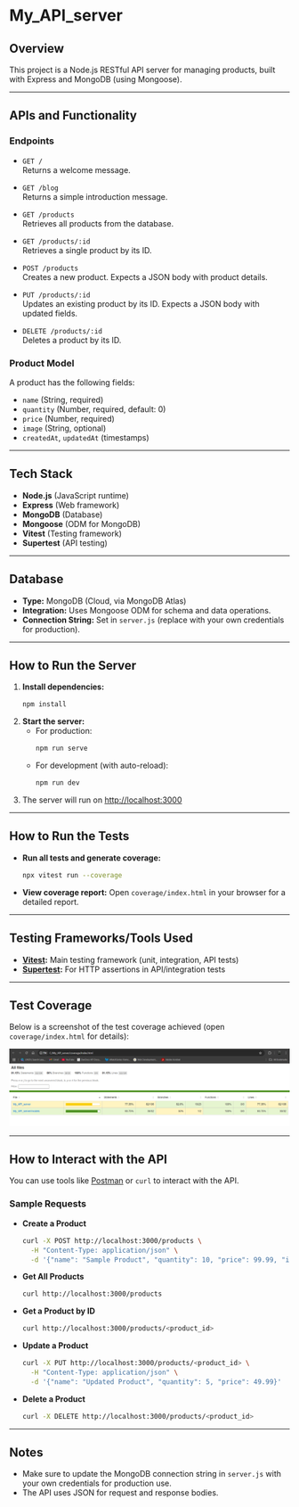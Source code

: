 # My_API_server

## Overview

This project is a Node.js RESTful API server for managing products, built with Express and MongoDB (using Mongoose).

---

## APIs and Functionality

### Endpoints

- `GET /`  
  Returns a welcome message.

- `GET /blog`  
  Returns a simple introduction message.

- `GET /products`  
  Retrieves all products from the database.
- `GET /products/:id`  
  Retrieves a single product by its ID.

- `POST /products`  
  Creates a new product. Expects a JSON body with product details.

- `PUT /products/:id`  
  Updates an existing product by its ID. Expects a JSON body with updated fields.

- `DELETE /products/:id`  
  Deletes a product by its ID.

### Product Model

A product has the following fields:

- `name` (String, required)
- `quantity` (Number, required, default: 0)
- `price` (Number, required)
- `image` (String, optional)
- `createdAt`, `updatedAt` (timestamps)

---

## Tech Stack

- **Node.js** (JavaScript runtime)
- **Express** (Web framework)
- **MongoDB** (Database)
- **Mongoose** (ODM for MongoDB)
- **Vitest** (Testing framework)
- **Supertest** (API testing)

---

## Database

- **Type:** MongoDB (Cloud, via MongoDB Atlas)
- **Integration:** Uses Mongoose ODM for schema and data operations.
- **Connection String:** Set in `server.js` (replace with your own credentials for production).

---

## How to Run the Server

1. **Install dependencies:**
   ```bash
   npm install
   ```
2. **Start the server:**
   - For production:
     ```bash
     npm run serve
     ```
   - For development (with auto-reload):
     ```bash
     npm run dev
     ```
3. The server will run on [http://localhost:3000](http://localhost:3000)

---

## How to Run the Tests

- **Run all tests and generate coverage:**
  ```bash
  npx vitest run --coverage
  ```
- **View coverage report:**
  Open `coverage/index.html` in your browser for a detailed report.

---

## Testing Frameworks/Tools Used

- **[Vitest](https://vitest.dev/):** Main testing framework (unit, integration, API tests)
- **[Supertest](https://github.com/ladjs/supertest):** For HTTP assertions in API/integration tests

---

## Test Coverage

Below is a screenshot of the test coverage achieved (open `coverage/index.html` for details):

![Test Coverage Screenshot](coverage/coverage-Screenshot.png)

---

## How to Interact with the API

You can use tools like [Postman](https://www.postman.com/) or `curl` to interact with the API.

### Sample Requests

- **Create a Product**

  ```bash
  curl -X POST http://localhost:3000/products \
    -H "Content-Type: application/json" \
    -d '{"name": "Sample Product", "quantity": 10, "price": 99.99, "image": "http://example.com/image.jpg"}'
  ```

- **Get All Products**

  ```bash
  curl http://localhost:3000/products
  ```

- **Get a Product by ID**

  ```bash
  curl http://localhost:3000/products/<product_id>
  ```

- **Update a Product**

  ```bash
  curl -X PUT http://localhost:3000/products/<product_id> \
    -H "Content-Type: application/json" \
    -d '{"name": "Updated Product", "quantity": 5, "price": 49.99}'
  ```

- **Delete a Product**
  ```bash
  curl -X DELETE http://localhost:3000/products/<product_id>
  ```

---

## Notes

- Make sure to update the MongoDB connection string in `server.js` with your own credentials for production use.
- The API uses JSON for request and response bodies.
